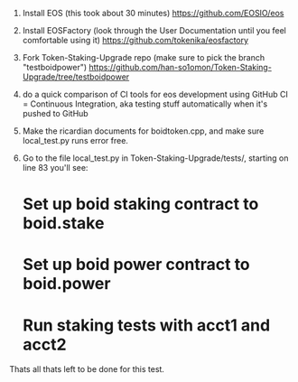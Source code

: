 1. Install EOS (this took about 30 minutes)
https://github.com/EOSIO/eos

2. Install EOSFactory (look through the User Documentation until you feel comfortable using it)
https://github.com/tokenika/eosfactory

3. Fork Token-Staking-Upgrade repo (make sure to pick the branch "testboidpower")
https://github.com/han-so1omon/Token-Staking-Upgrade/tree/testboidpower

4. do a quick comparison of CI tools for eos development using GitHub
	CI = Continuous Integration, aka testing stuff automatically when it's pushed to GitHub

5. Make the ricardian documents for boidtoken.cpp, and make sure local_test.py runs error free.

6. Go to the file local_test.py in Token-Staking-Upgrade/tests/, starting on line 83 you'll see:

	# Set up boid staking contract to boid.stake

	# Set up boid power contract to boid.power

	# Run staking tests with acct1 and acct2

Thats all thats left to be done for this test.